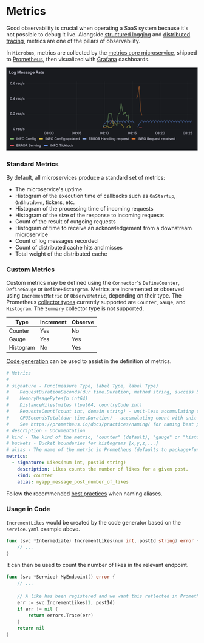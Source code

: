 # Metrics

Good observability is crucial when operating a SaaS system because it's not possible to debug it live. Alongside [structured logging](../blocks/logging.md) and [distributed tracing](../blocks/distrib-tracing.md), metrics are one of the pillars of observability.

In `Microbus`, metrics are collected by the [metrics core microservice](../structure/coreservices-metrics.md), shipped to [Prometheus](https://prometheus.io), then visualized with [Grafana](https://grafana.com) dashboards. 

<img src="metrics-1.png" width="679">
<p></p>

### Standard Metrics

By default, all microservices produce a standard set of metrics:

* The microservice's uptime
* Histogram of the execution time of callbacks such as `OnStartup`, `OnShutdown`, tickers, etc.
* Histogram of the processing time of incoming requests
* Histogram of the size of the response to incoming requests
* Count of the result of outgoing requests
* Histogram of time to receive an acknowledgement from a downstream microservice
* Count of log messages recorded
* Count of distributed cache hits and misses
* Total weight of the distributed cache

### Custom Metrics

Custom metrics may be defined using the `Connector`'s `DefineCounter`, `DefineGauge` or `DefineHistorgram`. Metrics are incremented or observed using  `IncrementMetric` or `ObserveMetric`, depending on their type. The Prometheus [collector types](https://prometheus.io/docs/concepts/metric_types/) currently supported are `Counter`, `Gauge`, and `Histogram`. The `Summary` collector type is not supported.

| Type | Increment | Observe |
|---|---|---|
| Counter | Yes | No |
| Gauge | Yes | Yes |
| Histogram | No | Yes |

[Code generation](../blocks/codegen.md) can be used to assist in the definition of metrics.

```yaml
# Metrics
#
# signature - Func(measure Type, label Type, label Type)
#	 RequestDurationSeconds(dur time.Duration, method string, success bool)
#	 MemoryUsageBytes(b int64)
#	 DistanceMiles(miles float64, countryCode int)
#	 RequestsCount(count int, domain string) - unit-less accumulating count
#	 CPUSecondsTotal(dur time.Duration) - accumulating count with unit
#	 See https://prometheus.io/docs/practices/naming/ for naming best practices
# description - Documentation
# kind - The kind of the metric, "counter" (default), "gauge" or "histogram"
# buckets - Bucket boundaries for histograms [x,y,z,...]
# alias - The name of the metric in Prometheus (defaults to package+function in snake_case)
metrics:
  - signature: Likes(num int, postId string)
    description: Likes counts the number of likes for a given post.
    kind: counter
    alias: myapp_message_post_number_of_likes
```

Follow the recommended [best practices](https://prometheus.io/docs/practices/naming/) when naming aliases.

### Usage in Code

`IncrementLikes` would be created by the code generator based on the `service.yaml` example above.

```go
func (svc *Intermediate) IncrementLikes(num int, postId string) error {
	// ...
}
```

It can then be used to count the number of likes in the relevant endpoint.

```go
func (svc *Service) MyEndpoint() error {
	// ...

	// A like has been registered and we want this reflected in Prometheus.
	err := svc.IncrementLikes(1, postId)
	if err != nil {
		return errors.Trace(err)
	}
	return nil
}
```
